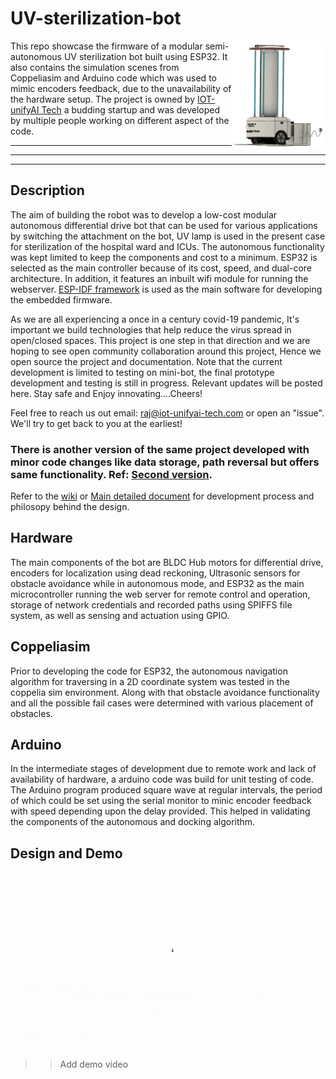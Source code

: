 # UV-sterilization-bot

<img align=right src="view5.JPG" width="150" title="UV sterilization bot"/> 

This repo showcase the firmware of a modular semi-autonomous UV sterilization bot built using ESP32. It also contains the simulation scenes from Coppeliasim and Arduino code which was used to mimic encoders feedback, due to the unavailability of the hardware setup. The project is owned by [IOT-unifyAI Tech](https://www.linkedin.com/company/iot-unifyai-tech/about/) a budding startup and was developed by multiple people working on different aspect of the code. 

---
---
---
## Description

The aim of building the robot was to develop a low-cost modular autonomous differential drive bot that can be used for various applications by switching the attachment on the bot, UV lamp is used in the present case for sterilization of the hospital ward and ICUs. The autonomous functionality was kept limited to keep the components and cost to a minimum. ESP32 is selected as the main controller because of its cost, speed, and dual-core architecture. In addition, it features an inbuilt wifi module for running the webserver. [ESP-IDF framework](https://github.com/espressif/esp-idf) is used as the main software for developing the embedded firmware. 

As we are all experiencing a once in a century covid-19 pandemic, It's important we build technologies that help reduce the virus spread in open/closed spaces. This project is one step in that direction and we are hoping to see open community collaboration around this project, Hence we open source the project and documentation. Note that the current development is limited to testing on mini-bot, the final prototype development and testing is still in progress. Relevant updates will be posted here. Stay safe and Enjoy innovating....Cheers!     

Feel free to reach us out email: raj@iot-unifyai-tech.com or open an "issue". We'll try to get back to you at the earliest!  

### There is another version of the same project developed with minor code changes like data storage, path reversal but offers same functionality. Ref: [Second version](https://github.com/tech-igloo/UV-sterilization-bot-version2).

Refer to the [wiki](https://github.com/tech-igloo/Semi-autonomous-UV-sterilization-bot/wiki) or [Main detailed document](https://docs.google.com/document/d/1RLSxYpE-qpH-aJCvkTX2Nx5258DcZrUb-oL_mETsY1s/edit?usp=sharing) for development process and philosopy behind the design. 

## Hardware

The main components of the bot are BLDC Hub motors for differential drive, encoders for localization using dead reckoning, Ultrasonic sensors for obstacle avoidance while in autonomous mode, and ESP32 as the main microcontroller running the web server for remote control and operation, storage of network credentials and recorded paths using SPIFFS file system, as well as sensing and actuation using GPIO.

## Coppeliasim

Prior to developing the code for ESP32, the autonomous navigation algorithm for traversing in a 2D coordinate system was tested in the coppelia sim environment. Along with that obstacle avoidance functionality and all the possible fail cases were determined with various placement of obstacles.

## Arduino

In the intermediate stages of development due to remote work and lack of availability of hardware, a arduino code was build for unit testing of code. The Arduino program produced square wave at regular intervals, the period of which could be set using the serial monitor to minic encoder feedback with speed depending upon the delay provided. This helped in validating the components of the autonomous and docking algorithm.

## Design and Demo

<img align=centre src="UV.gif" width="500" title="UV sterilization bot"/> 

>>Add demo video
